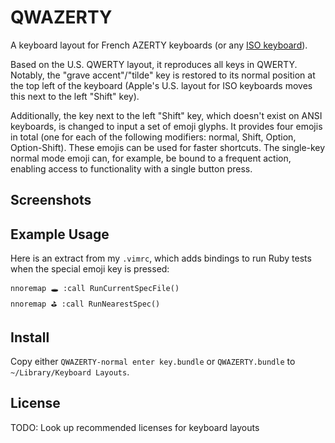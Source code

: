 QWAZERTY
========

A keyboard layout for French AZERTY keyboards (or any [ISO
keyboard](https://en.wikipedia.org/wiki/ISO/IEC_9995)).

Based on the U.S. QWERTY layout, it reproduces all keys in QWERTY. Notably, the
"grave accent"/"tilde" key is restored to its normal position at the top left of
the keyboard (Apple's U.S. layout for ISO keyboards moves this next to the left
"Shift" key).

Additionally, the key next to the left "Shift" key, which doesn't exist on ANSI
keyboards, is changed to input a set of emoji glyphs. It provides four emojis in
total (one for each of the following modifiers: normal, Shift, Option,
Option-Shift). These emojis can be used for faster shortcuts. The single-key
normal mode emoji can, for example, be bound to a frequent action, enabling
access to functionality with a single button press.


## Screenshots


## Example Usage
Here is an extract from my `.vimrc`, which adds bindings to run Ruby tests when
the special emoji key is pressed:

	nnoremap 🕳 :call RunCurrentSpecFile()
	nnoremap ⛳ :call RunNearestSpec()


## Install
Copy either `QWAZERTY-normal enter key.bundle` or `QWAZERTY.bundle` to
`~/Library/Keyboard Layouts`.


## License
TODO: Look up recommended licenses for keyboard layouts
